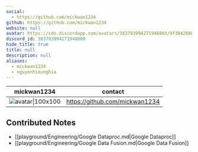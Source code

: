```yaml
---
social: 
  - https://github.com/mickwan1234
github: https://github.com/mickwan1234
website: null
avatar: https://cdn.discordapp.com/avatars/383793994271948803/9f3042888d23b742411f6a45b4ba3b9c
discord_id: 383793994271948800
hide_title: true
title: null
description: null
aliases: 
  - mickwan1234
  - nguyenhieunghia
---
```

<div class="profile"/>

| mickwan1234                                                                                                | contact                        |
| ---------------------------------------------------------------------------------------------------------- | ------------------------------ |
| ![avatar\|100x100](https://cdn.discordapp.com/avatars/383793994271948803/9f3042888d23b742411f6a45b4ba3b9c) | https://github.com/mickwan1234 |

## Contributed Notes

- [[playground/Engineering/Google Dataproc.md|Google Dataproc]]
- [[playground/Engineering/Google Data Fusion.md|Google Data Fusion]]